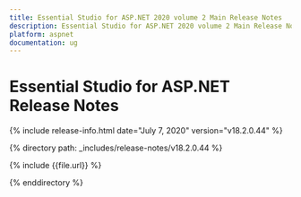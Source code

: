 ```yaml
---
title: Essential Studio for ASP.NET 2020 volume 2 Main Release Notes  
description: Essential Studio for ASP.NET 2020 volume 2 Main Release Notes  
platform: aspnet
documentation: ug
---
```


# Essential Studio for ASP.NET  Release Notes  

{% include release-info.html date="July 7, 2020"  version="v18.2.0.44" %} 


{% directory path: _includes/release-notes/v18.2.0.44 %}

{% include {{file.url}} %}

{% enddirectory %}